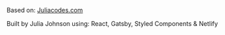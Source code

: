 Based on: <a href="https://juliacodes.com">Juliacodes.com</a>

Built by Julia Johnson using: React, Gatsby, Styled Components & Netlify
